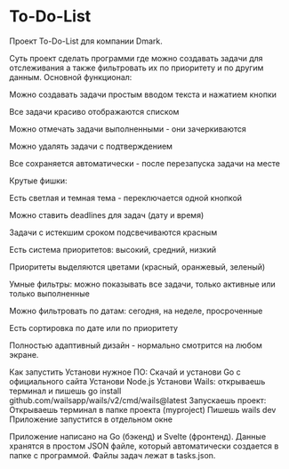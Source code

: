 # To-Do-List
Проект To-Do-List для компании Dmark.

Суть проект сделать программи где можно создавать задачи для отслеживания а также фильтровать их по приоритету и по другим данным.
Основной функционал:

Можно создавать задачи простым вводом текста и нажатием кнопки

Все задачи красиво отображаются списком

Можно отмечать задачи выполненными - они зачеркиваются

Можно удалять задачи с подтверждением

Все сохраняется автоматически - после перезапуска задачи на месте

Крутые фишки:

Есть светлая и темная тема - переключается одной кнопкой

Можно ставить deadlines для задач (дату и время)

Задачи с истекшим сроком подсвечиваются красным

Есть система приоритетов: высокий, средний, низкий

Приоритеты выделяются цветами (красный, оранжевый, зеленый)

Умные фильтры: можно показывать все задачи, только активные или только выполненные

Можно фильтровать по датам: сегодня, на неделе, просроченные

Есть сортировка по дате или по приоритету

Полностью адаптивный дизайн - нормально смотрится на любом экране.


Как запустить 
Установи нужное ПО:
Скачай и установи Go с официального сайта
Установи Node.js
Установи Wails: открываешь терминал и пишешь go install github.com/wailsapp/wails/v2/cmd/wails@latest
Запускаешь проект:
Открываешь терминал в папке проекта (myproject)
Пишешь wails dev
Приложение запустится в отдельном окне


Приложение написано на Go (бэкенд) и Svelte (фронтенд). Данные хранятся в простом JSON файле, который автоматически создается в папке с программой.
Файлы задач лежат в tasks.json.
